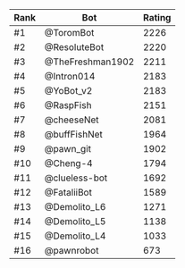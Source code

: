 Rank|Bot|Rating
---|---|---
#1|@ToromBot|2226
#2|@ResoluteBot|2220
#3|@TheFreshman1902|2211
#4|@Intron014|2183
#5|@YoBot_v2|2183
#6|@RaspFish|2151
#7|@cheeseNet|2081
#8|@buffFishNet|1964
#9|@pawn_git|1902
#10|@Cheng-4|1794
#11|@clueless-bot|1692
#12|@FataliiBot|1589
#13|@Demolito_L6|1271
#14|@Demolito_L5|1138
#15|@Demolito_L4|1033
#16|@pawnrobot|673
